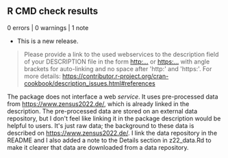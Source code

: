 ## R CMD check results

0 errors | 0 warnings | 1 note

* This is a new release.

> Please provide a link to the used webservices to the description field of your DESCRIPTION file in the form <http:...> or <https:...> with angle brackets for auto-linking and no space after 'http:' and 'https:'.
For more details: 
> <https://contributor.r-project.org/cran-cookbook/description_issues.html#references>

The package does not interface a web _service_. It uses pre-processed data
from https://www.zensus2022.de/, which is already linked in the description.
The pre-processed data are stored on an external data repository, but I don't
feel like linking it in the package description would be helpful to users.
It's just raw data; the background to these data is described on
https://www.zensus2022.de/. I link the data repository in the README and I also
added a note to the Details section in z22_data.Rd to make it clearer that
data are downloaded from a data repository.
